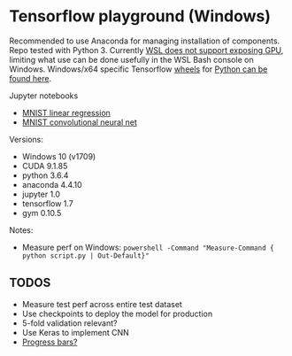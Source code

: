 Tensorflow playground (Windows)
===============================

Recommended to use Anaconda for managing installation of components. Repo tested with Python 3. Currently [WSL does not support exposing GPU](https://github.com/Microsoft/WSL/issues/1788), limiting what use can be done usefully in the WSL Bash console on Windows. Windows/x64 specific Tensorflow [wheels](https://www.python.org/dev/peps/pep-0427/) for [Python can be found here](https://github.com/fo40225/tensorflow-windows-wheel).

Jupyter notebooks

 - [MNIST linear regression](notebooks/mnist_softmax.ipynb)
 - [MNIST convolutional neural net](notebooks/mnist_convnn.ipynb)

Versions:

 - Windows 10 (v1709)
 - CUDA 9.1.85
 - python 3.6.4
 - anaconda 4.4.10
 - jupyter 1.0
 - tensorflow 1.7
 - gym 0.10.5

Notes:

 - Measure perf on Windows: `powershell -Command "Measure-Command { python script.py | Out-Default}"`

TODOS
-----
 - Measure test perf across entire test dataset
 - Use checkpoints to deploy the model for production
 - 5-fold validation relevant?
 - Use Keras to implement CNN
 - [Progress bars?](https://github.com/bstriner/keras-tqdm)